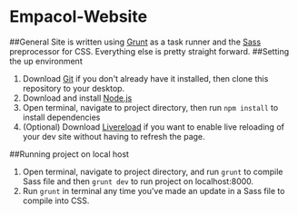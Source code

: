 # Empacol-Website
##General
Site is written using [Grunt](http://gruntjs.com/) as a task runner and the [Sass](http://sass-lang.com) preprocessor for CSS. Everything else is pretty straight forward. 
##Setting the up environment
1. Download [Git](http://git-scm.com/downloads) if you don't already have it installed, then clone this repository to your desktop.
2. Download and install [Node.js](http://nodejs.org/)
3. Open terminal, navigate to project directory, then run `npm install` to install dependencies
4. (Optional) Download [Livereload](https://chrome.google.com/webstore/detail/livereload/jnihajbhpnppcggbcgedagnkighmdlei?hl=en) if you want to enable live reloading of your dev site without having to refresh the page.

##Running project on local host
1. Open terminal, navigate to project directory, and run `grunt` to compile Sass file and then `grunt dev` to run project on localhost:8000.
2. Run `grunt` in terminal any time you've made an update in a Sass file to compile into CSS.
